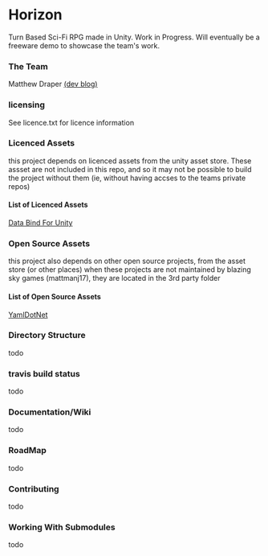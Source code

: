 # Horizon
Turn Based Sci-Fi RPG made in Unity. Work in Progress.
Will eventually be a freeware demo to showcase the team's work.

### The Team
Matthew Draper [(dev blog)](https://blazingskygamesdev.wordpress.com/)

### licensing
See licence.txt for licence information

### Licenced Assets

this project depends on licenced assets from the unity asset store. 
These assset are not included in this repo, and so it may not be possible to build the project without them
(ie, without having accses to the teams private repos)

#### List of Licenced Assets

[Data Bind For Unity](https://www.assetstore.unity3d.com/en/#!/content/28301)

### Open Source Assets

this project also depends on other open source projects, from the asset store (or other places)
when these projects are not maintained by blazing sky games (mattmanj17), they are located in the 3rd party folder

#### List of Open Source Assets

[YamlDotNet](https://github.com/aaubry/YamlDotNet)

### Directory Structure
todo

### travis build status
todo

### Documentation/Wiki
todo

### RoadMap
todo

### Contributing
todo

### Working With Submodules
todo
